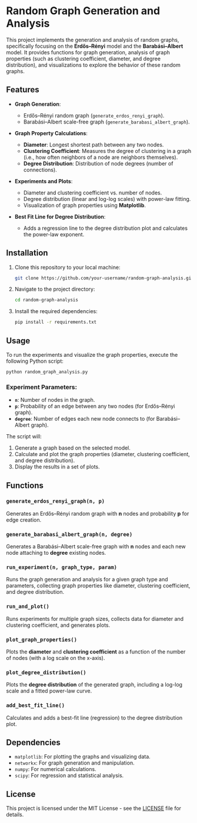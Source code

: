 
# Random Graph Generation and Analysis

This project implements the generation and analysis of random graphs, specifically focusing on the **Erdős–Rényi** model and the **Barabási–Albert** model. It provides functions for graph generation, analysis of graph properties (such as clustering coefficient, diameter, and degree distribution), and visualizations to explore the behavior of these random graphs.

## Features

- **Graph Generation**:
  - Erdős–Rényi random graph (`generate_erdos_renyi_graph`).
  - Barabási–Albert scale-free graph (`generate_barabasi_albert_graph`).

- **Graph Property Calculations**:
  - **Diameter**: Longest shortest path between any two nodes.
  - **Clustering Coefficient**: Measures the degree of clustering in a graph (i.e., how often neighbors of a node are neighbors themselves).
  - **Degree Distribution**: Distribution of node degrees (number of connections).

- **Experiments and Plots**:
  - Diameter and clustering coefficient vs. number of nodes.
  - Degree distribution (linear and log-log scales) with power-law fitting.
  - Visualization of graph properties using **Matplotlib**.

- **Best Fit Line for Degree Distribution**:
  - Adds a regression line to the degree distribution plot and calculates the power-law exponent.

## Installation

1. Clone this repository to your local machine:
   ```bash
   git clone https://github.com/your-username/random-graph-analysis.git
   ```
2. Navigate to the project directory:
   ```bash
   cd random-graph-analysis
   ```
3. Install the required dependencies:
   ```bash
   pip install -r requirements.txt
   ```

## Usage

To run the experiments and visualize the graph properties, execute the following Python script:

```bash
python random_graph_analysis.py
```

### Experiment Parameters:
- **`n`**: Number of nodes in the graph.
- **`p`**: Probability of an edge between any two nodes (for Erdős–Rényi graph).
- **`degree`**: Number of edges each new node connects to (for Barabási–Albert graph).

The script will:
1. Generate a graph based on the selected model.
2. Calculate and plot the graph properties (diameter, clustering coefficient, and degree distribution).
3. Display the results in a set of plots.

## Functions

### `generate_erdos_renyi_graph(n, p)`
Generates an Erdős–Rényi random graph with **n** nodes and probability **p** for edge creation.

### `generate_barabasi_albert_graph(n, degree)`
Generates a Barabási–Albert scale-free graph with **n** nodes and each new node attaching to **degree** existing nodes.

### `run_experiment(n, graph_type, param)`
Runs the graph generation and analysis for a given graph type and parameters, collecting graph properties like diameter, clustering coefficient, and degree distribution.

### `run_and_plot()`
Runs experiments for multiple graph sizes, collects data for diameter and clustering coefficient, and generates plots.

### `plot_graph_properties()`
Plots the **diameter** and **clustering coefficient** as a function of the number of nodes (with a log scale on the x-axis).

### `plot_degree_distribution()`
Plots the **degree distribution** of the generated graph, including a log-log scale and a fitted power-law curve.

### `add_best_fit_line()`
Calculates and adds a best-fit line (regression) to the degree distribution plot.

## Dependencies

- `matplotlib`: For plotting the graphs and visualizing data.
- `networkx`: For graph generation and manipulation.
- `numpy`: For numerical calculations.
- `scipy`: For regression and statistical analysis.

## License

This project is licensed under the MIT License - see the [LICENSE](LICENSE) file for details.

